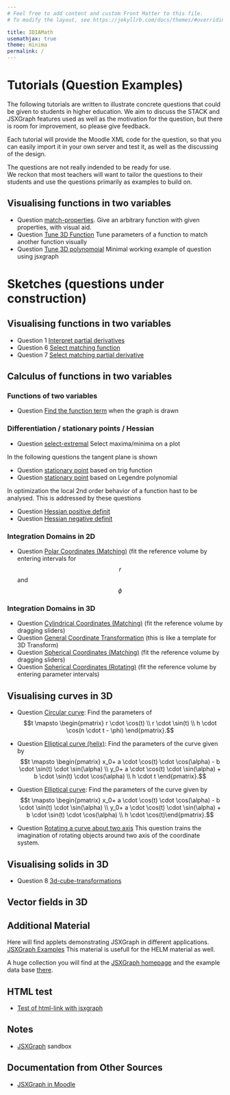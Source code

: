 ```yaml
---
# Feel free to add content and custom Front Matter to this file.
# To modify the layout, see https://jekyllrb.com/docs/themes/#overriding-theme-defaults

title: IDIAMath
usemathjax: true
theme: minima
permalink: /
---
```


# Tutorials (Question Examples)

The following tutorials are written to illustrate concrete questions
that could be given to students in higher education.
We aim to discuss the STACK and JSXGraph features used as well as the
motivation for the question, but there is room for improvement, so 
please give feedback.

Each tutorial will provide the Moodle XML code for the question,
so that you can easily import it in your own server and test it,
as well as the discussing of the design.

The questions are not really indended to be ready for use.  
We reckon that most teachers will want to tailor the questions to
their students and use the questions primarily as examples to build
on.

## Visualising functions in two variables

+ Question [match-properties](question/match-properties.md).
  Give an arbitrary function with given properties, with visual aid.
+ Question [Tune 3D Function](question/tune-3d-function.md)
    Tune parameters of a function to match another function visually
+ Question [Tune 3D polynomoial](question/tune-3d.md)
    Minimal working example of question using jsxgraph

# Sketches (questions under construction)

## Visualising functions in two variables

+ Question 1 [Interpret partial derivatives](question/partial-derivative.md)
+ Question 6 [Select matching function](question/select-matching-function.md)
+ Question 7 [Select matching partial derivative](question/select-matching-partial-derivative.md)

## Calculus of functions in two variables

### Functions of two variables
+ Question [Find the function term](question/2D_parametric_surfaces_graphs.md) when the graph is drawn
### Differentiation / stationary points / Hessian
+ Question [select-extremal](question/select-extremal.md)
  Select maxima/minima on a plot

In the following questions the tangent plane is shown
+ Question [stationary point](question/2D_function_stationary.md) based on trig function
+ Question [stationary point](question/2D_function_stationary_legendre.md) based on Legendre polynomial

In optimization the local 2nd order behavior of a function hast to be analysed. This is addressed by these questions
+ Question [Hessian positive definit](question/2D_function_negative_definite_hessian.md) 
+ Question [Hessian negative definit](question/2D_function_negative_definite_hessian.md) 

### Integration Domains in 2D
+ Question [Polar Coordinates (Matching)](question/2D_polar_coordinates_matching_algebraic.md) (fit the reference volume by entering intervals for $$r$$ and $$\phi$$


### Integration Domains in 3D
+ Question [Cylindrical Coordinates (Matching)](question/3D_cylindrical_coordinates_matching.md) (fit the reference volume by dragging sliders)
+ Question [General Coordinate Transformation](question/3D_cylindrical_coordinates_matching.md) (this is like a template for 3D Transform)
+ Question [Spherical Coordinates (Matching)](question/3D_spherical_coordinates_matching.md) (fit the reference volume by dragging sliders)
+ Question [Spherical Coordinates (Rotating)](question/3D_spherical_coordinates_rotating.md) (fit the reference volume by entering parameter intervals)

## Visualising curves in 3D
+ Question [Circular curve](question/3D_curve_matching_circular.md): Find the parameters of $$t \mapsto \begin{pmatrix} r \cdot \cos(t) \\ r \cdot \sin(t) \\ h \cdot \cos(n \cdot t - \phi) \end{pmatrix}.$$
+ Question [Elliptical curve (helix)](question/3D_curve_matching_elliptic_helix.md): Find the parameters of the curve given by $$t \mapsto \begin{pmatrix} 
x_0+ a \cdot \cos(t) \cdot \cos(\alpha) - b \cdot \sin(t) \cdot \sin(\alpha) \\ 
y_0+ a \cdot \cos(t) \cdot \sin(\alpha) + b \cdot \sin(t) \cdot \cos(\alpha) \\ 
h \cdot t
\end{pmatrix}.$$

+ Question [Elliptical curve](question/3D_curve_matching_elliptic_helix.md): Find the parameters of the curve given by  $$t \mapsto \begin{pmatrix} x_0+ a \cdot \cos(t) \cdot \cos(\alpha) - b \cdot \sin(t) \cdot \sin(\alpha) \\ y_0+ a \cdot \cos(t) \cdot \sin(\alpha) + b \cdot \sin(t) \cdot \cos(\alpha) \\ h \cdot \cos(t)\end{pmatrix}.$$

+ Question [Rotating a curve about two axis](question/3D_rotation_two_axis_solo.md) This question trains the imagination of rotating objects around two axis of the coordinate system.

## Visualising solids in 3D

+ Question 8 [3d-cube-transformations](solids/3d-cube-transformations.md)

## Vector fields in 3D

## Additional Material

Here will find applets demonstrating JSXGraph in different applications. [JSXGraph Examples](JSXGraphExamples/JSXGraphExamples.md) This material is usefull for the HELM material as well.

A huge collection you will find at the [JSXGraph homepage](https://jsxgraph.org) and the example data base [there](https://jsxgraph.uni-bayreuth.de/share/).
## HTML test
+ [Test of html-link with jsxgraph](question/htmltest.html)



## Notes

+ [JSXGraph](JSXGraph) sandbox

## Documentation from Other Sources

+ [JSXGraph in Moodle](https://moodle.oulu.fi/question/type/stack/doc/doc.php/Authoring/JSXGraph.md)
